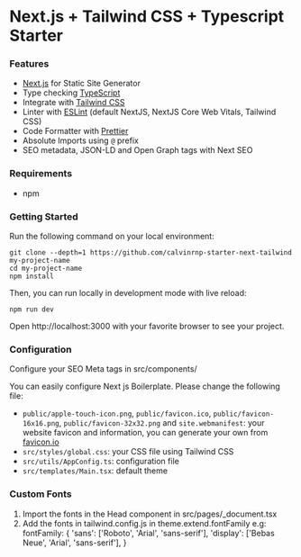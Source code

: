 # Next.js + Tailwind CSS + Typescript Starter

### Features

- [Next.js](https://nextjs.org) for Static Site Generator
- Type checking [TypeScript](https://www.typescriptlang.org)
- Integrate with [Tailwind CSS](https://tailwindcss.com)
- Linter with [ESLint](https://eslint.org) (default NextJS, NextJS Core Web Vitals, Tailwind CSS)
- Code Formatter with [Prettier](https://prettier.io)
- Absolute Imports using `@` prefix
- SEO metadata, JSON-LD and Open Graph tags with Next SEO

### Requirements
- npm

### Getting Started
Run the following command on your local environment:

```shell
git clone --depth=1 https://github.com/calvinrnp-starter-next-tailwind my-project-name
cd my-project-name
npm install
```

Then, you can run locally in development mode with live reload:

```shell
npm run dev
```

Open http://localhost:3000 with your favorite browser to see your project.

### Configuration
Configure your SEO Meta tags in src/components/

You can easily configure Next js Boilerplate. Please change the following file:

- `public/apple-touch-icon.png`, `public/favicon.ico`, `public/favicon-16x16.png`, `public/favicon-32x32.png` and `site.webmanifest`: your website favicon and information, you can generate your own from [favicon.io](https://favicon.io/)
- `src/styles/global.css`: your CSS file using Tailwind CSS
- `src/utils/AppConfig.ts`: configuration file
- `src/templates/Main.tsx`: default theme

### Custom Fonts

1. Import the fonts in the Head component in src/pages/\_document.tsx
2. Add the fonts in tailwind.config.js in theme.extend.fontFamily
   e.g:
    fontFamily: {
    'sans': ['Roboto', 'Arial', 'sans-serif'],
    'display': ['Bebas Neue', 'Arial', 'sans-serif'],
    }